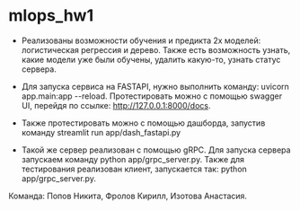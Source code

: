 # mlops_hw1

* Реализованы возможности обучения и предикта 2х моделей: логистическая регрессия и дерево. Также есть возможность узнать, какие модели уже были обучены, удалить какую-то, узнать статус сервера.

* Для запуска сервиса на FASTAPI, нужно выполнить команду: uvicorn app.main:app --reload. Протестировать можно с помощью swagger UI, перейдя по ссылке: http://127.0.0.1:8000/docs.

* Также протестировать можно с помощью дашборда, запустив команду streamlit run app/dash_fastapi.py

* Такой же сервер реализован с помощью gRPC. Для запуска сервера запускаем команду python app/grpc_server.py. Также для тестирования реализован клиент, запускается так: python app/grpc_server.py.

Команда: Попов Никита, Фролов Кирилл, Изотова Анастасия.
